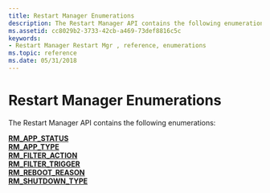 ```yaml
---
title: Restart Manager Enumerations
description: The Restart Manager API contains the following enumerations
ms.assetid: cc8029b2-3733-42cb-a469-73def8816c5c
keywords:
- Restart Manager Restart Mgr , reference, enumerations
ms.topic: reference
ms.date: 05/31/2018
---
```


# Restart Manager Enumerations

The Restart Manager API contains the following enumerations:

<dl>

[**RM\_APP\_STATUS**](/windows/desktop/api/RestartManager/ne-restartmanager-rm_app_status)  
[**RM\_APP\_TYPE**](/windows/desktop/api/RestartManager/ne-restartmanager-rm_app_type)  
[**RM\_FILTER\_ACTION**](/windows/desktop/api/RestartManager/ne-restartmanager-rm_filter_action)  
[**RM\_FILTER\_TRIGGER**](/windows/desktop/api/RestartManager/ne-restartmanager-rm_filter_trigger)  
[**RM\_REBOOT\_REASON**](/windows/desktop/api/RestartManager/ne-restartmanager-rm_reboot_reason)  
[**RM\_SHUTDOWN\_TYPE**](/windows/desktop/api/RestartManager/ne-restartmanager-rm_shutdown_type)  
</dl>

 

 




